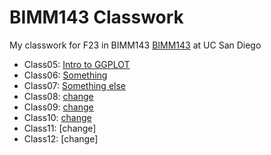 # BIMM143 Classwork
My classwork for F23 in BIMM143 [BIMM143](https://bioboot.github.io/bimm143_F23/) at UC San Diego 

- Class05: [Intro to GGPLOT](https://github.com/helenakhalil/BIMM143_git.hub/blob/main/class05/class05.pdf)
- Class06: [Something](https://github.com/helenakhalil/BIMM143_git.hub/blob/main/class06/class06.pdf)   
- Class07: [Something else](https://github.com/helenakhalil/BIMM143_git.hub/blob/main/Class07/Class07.pdf)
- Class08: [change](https://github.com/helenakhalil/BIMM143_git.hub/blob/main/Class08/Class08.pdf)
- Class09: [change](https://github.com/helenakhalil/BIMM143_git.hub/blob/main/Class09/Class09.pdf)
- Class10: [change](https://github.com/helenakhalil/BIMM143_git.hub/blob/main/Class10/Class10.pdf)
- Class11: [change] 
- Class12: [change]   
